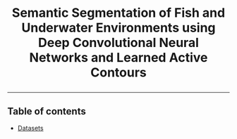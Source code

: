 # <p align="center"> Semantic Segmentation of Fish and Underwater Environments using Deep Convolutional Neural Networks and Learned Active Contours </p>
----------------------------------------------------------

## Table of contents

- [Datasets](./docs/DATA.md)
